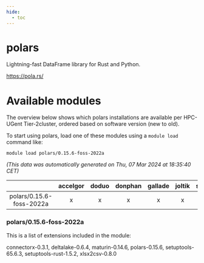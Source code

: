 ```yaml
---
hide:
  - toc
---
```


polars
======


Lightning-fast DataFrame library for Rust and Python.

https://pola.rs/
# Available modules


The overview below shows which polars installations are available per HPC-UGent Tier-2cluster, ordered based on software version (new to old).

To start using polars, load one of these modules using a `module load` command like:

```shell
module load polars/0.15.6-foss-2022a
```

*(This data was automatically generated on Thu, 07 Mar 2024 at 18:35:40 CET)*  

| |accelgor|doduo|donphan|gallade|joltik|skitty|
| :---: | :---: | :---: | :---: | :---: | :---: | :---: |
|polars/0.15.6-foss-2022a|x|x|x|x|x|x|


### polars/0.15.6-foss-2022a

This is a list of extensions included in the module:

connectorx-0.3.1, deltalake-0.6.4, maturin-0.14.6, polars-0.15.6, setuptools-65.6.3, setuptools-rust-1.5.2, xlsx2csv-0.8.0
